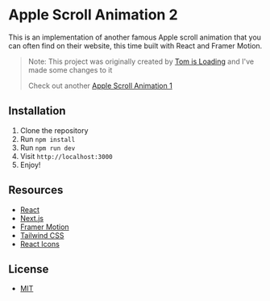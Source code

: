 # Apple Scroll Animation 2

This is an implementation of another famous Apple scroll animation that you can often find on their website, this time built with React and Framer Motion.

> Note: This project was originally created by [Tom is Loading](https://github.com/emanuelefavero/apple-scroll-animation) and I've made some changes to it
>
> Check out another [Apple Scroll Animation 1](https://github.com/emanuelefavero/apple-scroll-animation)

## Installation

1. Clone the repository
2. Run `npm install`
3. Run `npm run dev`
4. Visit `http://localhost:3000`
5. Enjoy!

## Resources

- [React](https://reactjs.org/)
- [Next.js](https://nextjs.org/)
- [Framer Motion](https://www.framer.com/motion/)
- [Tailwind CSS](https://tailwindcss.com/)
- [React Icons](https://react-icons.github.io/react-icons/)

## License

- [MIT](LICENSE.md)
